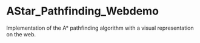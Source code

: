# AStar_Pathfinding_Webdemo
Implementation of the A* pathfinding algorithm with a visual representation on the web. 
